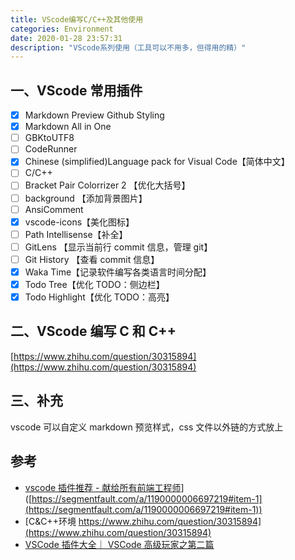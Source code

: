 ```yaml
---
title: VScode编写C/C++及其他使用
categories: Environment
date: 2020-01-28 23:57:31
description: "VScode系列使用（工具可以不用多，但得用的精）"
---
```


## 一、VScode 常用插件

- [x] Markdown Preview Github Styling
- [x] Markdown All in One
- [ ] GBKtoUTF8
- [ ] CodeRunner
- [x] Chinese (simplified)Language pack for Visual Code【简体中文】
- [ ] C/C++
- [ ] Bracket Pair Colorrizer 2 【优化大括号】
- [ ] background 【添加背景图片】
- [ ] AnsiComment
- [x] vscode-icons【美化图标】
- [ ] Path Intellisense【补全】
- [ ] GitLens 【显示当前行 commit 信息，管理 git】
- [ ] Git History 【查看 commit 信息】
- [x] Waka Time【记录软件编写各类语言时间分配】
- [x] Todo Tree【优化 TODO：侧边栏】
- [x] Todo Highlight【优化 TODO：高亮】

## 二、VScode 编写 C 和 C++

[https://www.zhihu.com/question/30315894](https://www.zhihu.com/question/30315894)

## 三、补充

vscode 可以自定义 markdown 预览样式，css 文件以外链的方式放上

## 参考

- [vscode 插件推荐 - 献给所有前端工程师](https://segmentfault.com/a/1190000006697219)]([https://segmentfault.com/a/1190000006697219#item-1](https://segmentfault.com/a/1190000006697219#item-1))
- [C&C++环境 https://www.zhihu.com/question/30315894](https://www.zhihu.com/question/30315894)
- [VSCode 插件大全｜ VSCode 高级玩家之第二篇](https://blog.csdn.net/TriDiamond6/article/details/105604427?utm_source=app)
